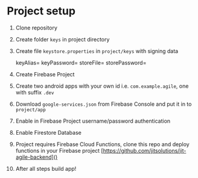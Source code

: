 # Project setup

1. Clone repository
2. Create folder `keys` in project directory
3. Create file `keystore.properties` in `project/keys` with signing data


	keyAlias=<alias>
	keyPassword=<password>
	storeFile=<path to jks file>
	storePassword=<password>

4. Create Firebase Project
5. Create two android apps with your own id i.e. `com.example.agile`, one with suffix `.dev`
6. Download `google-services.json` from Firebase Console and put it in to `project/app`
7. Enable in Firebase Project username/password authentication
8. Enable Firestore Database
9. Project requires Firebase Cloud Functions, clone this repo and deploy functions in your Firebase project [https://github.com/jitsolutions/jit-agile-backend]()
10. After all steps build app!
